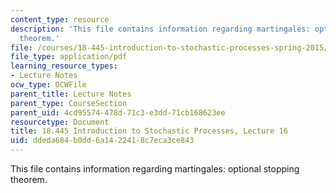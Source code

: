 ```yaml
---
content_type: resource
description: 'This file contains information regarding martingales: optional stopping
  theorem.'
file: /courses/18-445-introduction-to-stochastic-processes-spring-2015/ddeda684b0dd6a1422418c7eca3ce843_MIT18_445S15_lecture16.pdf
file_type: application/pdf
learning_resource_types:
- Lecture Notes
ocw_type: OCWFile
parent_title: Lecture Notes
parent_type: CourseSection
parent_uid: 4cd95574-478d-71c3-e3dd-71cb168623ee
resourcetype: Document
title: 18.445 Introduction to Stochastic Processes, Lecture 16
uid: ddeda684-b0dd-6a14-2241-8c7eca3ce843
---
```

This file contains information regarding martingales: optional stopping theorem.

